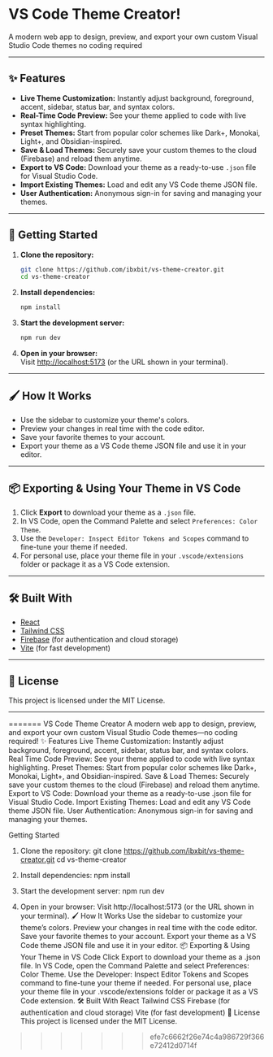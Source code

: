 # VS Code Theme Creator!

A modern web app to design, preview, and export your own custom Visual Studio Code themes no coding required

---

## ✨ Features

- **Live Theme Customization:** Instantly adjust background, foreground, accent, sidebar, status bar, and syntax colors.
- **Real-Time Code Preview:** See your theme applied to code with live syntax highlighting.
- **Preset Themes:** Start from popular color schemes like Dark+, Monokai, Light+, and Obsidian-inspired.
- **Save & Load Themes:** Securely save your custom themes to the cloud (Firebase) and reload them anytime.
- **Export to VS Code:** Download your theme as a ready-to-use `.json` file for Visual Studio Code.
- **Import Existing Themes:** Load and edit any VS Code theme JSON file.
- **User Authentication:** Anonymous sign-in for saving and managing your themes.
   
--- 
      
## 🚀 Getting Started  
 
1. **Clone the repository:** 
   ```sh 
   git clone https://github.com/ibxbit/vs-theme-creator.git
   cd vs-theme-creator  
   ```
  
2. **Install dependencies:**
   ```sh
   npm install
   ```

3. **Start the development server:**
   ```sh
   npm run dev
   ```

4. **Open in your browser:**  
   Visit [http://localhost:5173](http://localhost:5173) (or the URL shown in your terminal).

---

## 🖌️ How It Works

- Use the sidebar to customize your theme's colors.
- Preview your changes in real time with the code editor.
- Save your favorite themes to your account.
- Export your theme as a VS Code theme JSON file and use it in your editor.

---

## 📦 Exporting & Using Your Theme in VS Code

1. Click **Export** to download your theme as a `.json` file.
2. In VS Code, open the Command Palette and select `Preferences: Color Theme`.
3. Use the `Developer: Inspect Editor Tokens and Scopes` command to fine-tune your theme if needed.
4. For personal use, place your theme file in your `.vscode/extensions` folder or package it as a VS Code extension.

---

## 🛠️ Built With

- [React](https://reactjs.org/)
- [Tailwind CSS](https://tailwindcss.com/)
- [Firebase](https://firebase.google.com/) (for authentication and cloud storage)
- [Vite](https://vitejs.dev/) (for fast development)

---

## 📄 License

This project is licensed under the MIT License.

---
=======
VS Code Theme Creator
A modern web app to design, preview, and export your own custom Visual Studio Code themes—no coding required!
✨ Features
Live Theme Customization: Instantly adjust background, foreground, accent, sidebar, status bar, and syntax colors.
Real Time Code Preview: See your theme applied to code with live syntax highlighting.
Preset Themes: Start from popular color schemes like Dark+, Monokai, Light+, and Obsidian-inspired.
Save & Load Themes: Securely save your custom themes to the cloud (Firebase) and reload them anytime.
Export to VS Code: Download your theme as a ready-to-use .json file for Visual Studio Code.
Import Existing Themes: Load and edit any VS Code theme JSON file.
User Authentication: Anonymous sign-in for saving and managing your themes.

 Getting Started
1. Clone the repository:
   git clone https://github.com/ibxbit/vs-theme-creator.git
   cd vs-theme-creator
2. Install dependencies:
   npm install
3. Start the development server:
   npm run dev

4. Open in your browser:
Visit http://localhost:5173 (or the URL shown in your terminal).
🖌️ How It Works
Use the sidebar to customize your theme’s colors.
Preview your changes in real time with the code editor.
Save your favorite themes to your account.
Export your theme as a VS Code theme JSON file and use it in your editor.
📦 Exporting & Using Your Theme in VS Code
Click Export to download your theme as a .json file.
In VS Code, open the Command Palette and select Preferences: Color Theme.
Use the Developer: Inspect Editor Tokens and Scopes command to fine-tune your theme if needed.
For personal use, place your theme file in your .vscode/extensions folder or package it as a VS Code extension.
🛠️ Built With
React
Tailwind CSS
Firebase (for authentication and cloud storage)
Vite (for fast development)
📄 License
This project is licensed under the MIT License.
>>>>>>> efe7c6662f26e74c4a986729f366e72412d0714f
